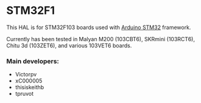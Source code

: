 # STM32F1

This HAL is for STM32F103 boards used with [Arduino STM32](https://github.com/import-tiago/Arduino_STM32) framework.

Currently has been tested in Malyan M200 (103CBT6), SKRmini (103RCT6), Chitu 3d (103ZET6), and various 103VET6 boards.

### Main developers:
- Victorpv
- xC000005
- thisiskeithb
- tpruvot
